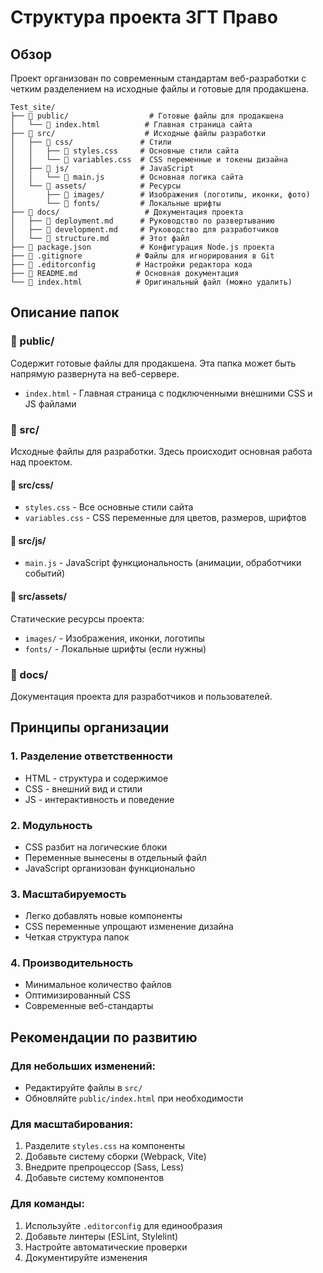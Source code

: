# Структура проекта ЗГТ Право

## Обзор

Проект организован по современным стандартам веб-разработки с четким разделением на исходные файлы и готовые для продакшена.

```
Test_site/
├── 📁 public/                  # Готовые файлы для продакшена
│   └── 📄 index.html          # Главная страница сайта
├── 📁 src/                    # Исходные файлы разработки
│   ├── 📁 css/               # Стили
│   │   ├── 📄 styles.css     # Основные стили сайта
│   │   └── 📄 variables.css  # CSS переменные и токены дизайна
│   ├── 📁 js/                # JavaScript
│   │   └── 📄 main.js        # Основная логика сайта
│   └── 📁 assets/            # Ресурсы
│       ├── 📁 images/        # Изображения (логотипы, иконки, фото)
│       └── 📁 fonts/         # Локальные шрифты
├── 📁 docs/                   # Документация проекта
│   ├── 📄 deployment.md      # Руководство по развертыванию
│   ├── 📄 development.md     # Руководство для разработчиков
│   └── 📄 structure.md       # Этот файл
├── 📄 package.json           # Конфигурация Node.js проекта
├── 📄 .gitignore            # Файлы для игнорирования в Git
├── 📄 .editorconfig         # Настройки редактора кода
├── 📄 README.md             # Основная документация
└── 📄 index.html            # Оригинальный файл (можно удалить)
```

## Описание папок

### 📁 public/
Содержит готовые файлы для продакшена. Эта папка может быть напрямую развернута на веб-сервере.

- `index.html` - Главная страница с подключенными внешними CSS и JS файлами

### 📁 src/
Исходные файлы для разработки. Здесь происходит основная работа над проектом.

#### 📁 src/css/
- `styles.css` - Все основные стили сайта
- `variables.css` - CSS переменные для цветов, размеров, шрифтов

#### 📁 src/js/
- `main.js` - JavaScript функциональность (анимации, обработчики событий)

#### 📁 src/assets/
Статические ресурсы проекта:
- `images/` - Изображения, иконки, логотипы
- `fonts/` - Локальные шрифты (если нужны)

### 📁 docs/
Документация проекта для разработчиков и пользователей.

## Принципы организации

### 1. Разделение ответственности
- HTML - структура и содержимое
- CSS - внешний вид и стили  
- JS - интерактивность и поведение

### 2. Модульность
- CSS разбит на логические блоки
- Переменные вынесены в отдельный файл
- JavaScript организован функционально

### 3. Масштабируемость
- Легко добавлять новые компоненты
- CSS переменные упрощают изменение дизайна
- Четкая структура папок

### 4. Производительность
- Минимальное количество файлов
- Оптимизированный CSS
- Современные веб-стандарты

## Рекомендации по развитию

### Для небольших изменений:
- Редактируйте файлы в `src/`
- Обновляйте `public/index.html` при необходимости

### Для масштабирования:
1. Разделите `styles.css` на компоненты
2. Добавьте систему сборки (Webpack, Vite)
3. Внедрите препроцессор (Sass, Less)
4. Добавьте систему компонентов

### Для команды:
1. Используйте `.editorconfig` для единообразия
2. Добавьте линтеры (ESLint, Stylelint)
3. Настройте автоматические проверки
4. Документируйте изменения
